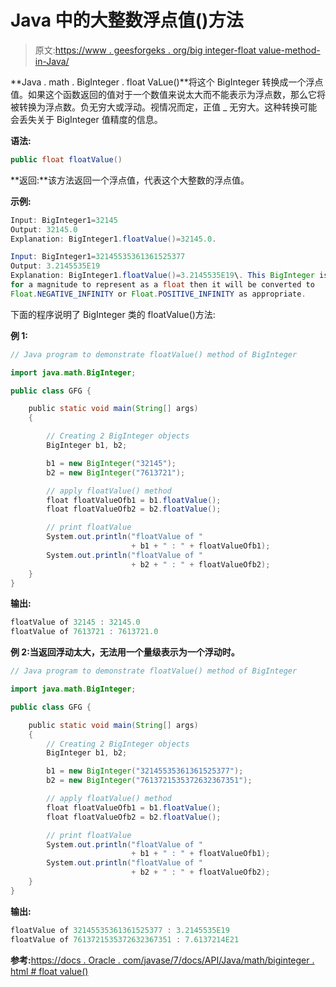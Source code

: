 # Java 中的大整数浮点值()方法

> 原文:[https://www . geesforgeks . org/big integer-float value-method-in-Java/](https://www.geeksforgeeks.org/biginteger-floatvalue-method-in-java/)

**Java . math . BigInteger . float VaLue()**将这个 BigInteger 转换成一个浮点值。如果这个函数返回的值对于一个数值来说太大而不能表示为浮点数，那么它将被转换为浮点数。负无穷大或浮动。视情况而定，正值 _ 无穷大。这种转换可能会丢失关于 BigInteger 值精度的信息。

**语法:**

```java
public float floatValue()
```

**返回:**该方法返回一个浮点值，代表这个大整数的浮点值。

**示例:**

```java
Input: BigInteger1=32145
Output: 32145.0
Explanation: BigInteger1.floatValue()=32145.0.

Input: BigInteger1=32145535361361525377
Output: 3.2145535E19
Explanation: BigInteger1.floatValue()=3.2145535E19\. This BigInteger is too big 
for a magnitude to represent as a float then it will be converted to 
Float.NEGATIVE_INFINITY or Float.POSITIVE_INFINITY as appropriate.

```

下面的程序说明了 BigInteger 类的 floatValue()方法:

**例 1:**

```java
// Java program to demonstrate floatValue() method of BigInteger

import java.math.BigInteger;

public class GFG {

    public static void main(String[] args)
    {

        // Creating 2 BigInteger objects
        BigInteger b1, b2;

        b1 = new BigInteger("32145");
        b2 = new BigInteger("7613721");

        // apply floatValue() method
        float floatValueOfb1 = b1.floatValue();
        float floatValueOfb2 = b2.floatValue();

        // print floatValue
        System.out.println("floatValue of "
                           + b1 + " : " + floatValueOfb1);
        System.out.println("floatValue of "
                           + b2 + " : " + floatValueOfb2);
    }
}
```

**输出:**

```java
floatValue of 32145 : 32145.0
floatValue of 7613721 : 7613721.0

```

**例 2:当返回浮动太大，无法用一个量级表示为一个浮动时。**

```java
// Java program to demonstrate floatValue() method of BigInteger

import java.math.BigInteger;

public class GFG {

    public static void main(String[] args)
    {
        // Creating 2 BigInteger objects
        BigInteger b1, b2;

        b1 = new BigInteger("32145535361361525377");
        b2 = new BigInteger("7613721535372632367351");

        // apply floatValue() method
        float floatValueOfb1 = b1.floatValue();
        float floatValueOfb2 = b2.floatValue();

        // print floatValue
        System.out.println("floatValue of "
                           + b1 + " : " + floatValueOfb1);
        System.out.println("floatValue of "
                           + b2 + " : " + floatValueOfb2);
    }
}
```

**输出:**

```java
floatValue of 32145535361361525377 : 3.2145535E19
floatValue of 7613721535372632367351 : 7.6137214E21

```

**参考:**[https://docs . Oracle . com/javase/7/docs/API/Java/math/biginteger . html # float value()](https://docs.oracle.com/javase/7/docs/api/java/math/BigInteger.html#floatValue())